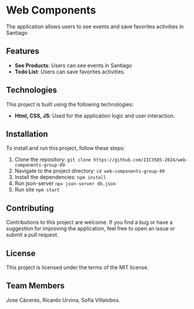 # Web Components

The application allows users to see events and save favorites activities in Santiago

## Features

- **See Products**: Users can see events in Santiago
- **Todo List**: Users can save favorites activities.

## Technologies

This project is built using the following technologies:

- **Html, CSS, JS**: Used for the application logic and user interaction.

## Installation

To install and run this project, follow these steps:

1. Clone the repository: `git clone https://github.com/IIC3585-2024/web-components-group-09`
2. Navigate to the project directory: `cd web-components-group-09`
3. Install the dependencies: `npm install`
4. Run json-server `npx json-server db.json`
4. Run site `npm start`

## Contributing

Contributions to this project are welcome. If you find a bug or have a suggestion for improving the application, feel
free to open an issue or submit a pull request.

## License

This project is licensed under the terms of the MIT license.

## Team Members

Jose Cáceres, Ricardo Urvina, Sofía Villalobos.
